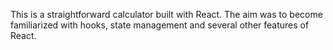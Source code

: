 This is a straightforward calculator built with React. The aim was to become familiarized with hooks, state management and several other features of React.